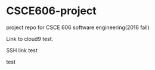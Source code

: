 # CSCE606-project
project repo for CSCE 606 software engineering(2016 fall)

Link to cloud9 test.


SSH link test






test